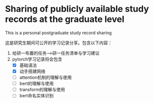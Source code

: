 # Sharing of publicly available study records at the graduate level
 This is a personal postgraduate study record sharing

这是研究生期间可公开的学习记录分享。包含以下内容：
1. 给研一布置的任务-->研一任务清单与学习建议
2. pytorch学习记录将会包含    
   - [x] 基础语法    
   - [x] 动手搭建网络
   - [ ] attention机制的理解与使用
   - [ ] bert的理解与使用
   - [ ] transform的理解与使用
   - [ ] bert命名实体识别
